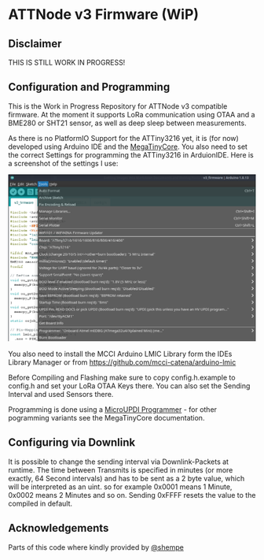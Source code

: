 # ATTNode v3 Firmware (WiP)

## Disclaimer

THIS IS STILL WORK IN PROGRESS!

## Configuration and Programming

This is the Work in Progress Repository for ATTNode v3 compatible firmware. At the moment it supports LoRa communication using OTAA and a BME280 or SHT21 sensor, as well as deep sleep between measurements.

As there is no PlatformIO Support for the ATTiny3216 yet, it is (for now) developed using Arduino IDE and the [MegaTinyCore](https://github.com/SpenceKonde/megaTinyCore). You also need to set the correct Settings for programming the ATTiny3216 in ArduionIDE. Here is a screenshot of the settings I use:

![ArduinoIDE Settings](ide_settings.png)

You also need to install the MCCI Arduino LMIC Library form the IDEs Library Manager or from https://github.com/mcci-catena/arduino-lmic

Before Compiling and Flashing make sure to copy config.h.example to config.h and set your LoRa OTAA Keys there. You can also set the Sending Interval and used Sensors there.

Programming is done using a [MicroUPDI Programmer](https://github.com/MCUdude/microUPDI) - for other pogramming variants see the MegaTinyCore documentation.

## Configuring via Downlink

It is possible to change the sending interval via Downlink-Packets at runtime. The time between Transmits is specified in minutes (or more exactly, 64 Second intervals) and has to be sent as a 2 byte value, which will be interpreted as an uint. so for example 0x0001 means 1 Minute, 0x0002 means 2 Minutes and so on. Sending 0xFFFF resets the value to the compiled in default.

## Acknowledgements

Parts of this code where kindly provided by [@shempe](https://twitter.com/shempe)
